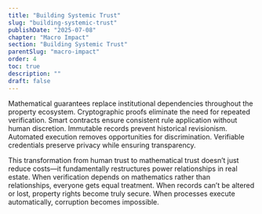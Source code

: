 ```yaml
---
title: "Building Systemic Trust"
slug: "building-systemic-trust"
publishDate: "2025-07-08"
chapter: "Macro Impact"
section: "Building Systemic Trust"
parentSlug: "macro-impact"
order: 4
toc: true
description: ""
draft: false
---
```


Mathematical guarantees replace institutional dependencies throughout the property ecosystem. Cryptographic proofs eliminate the need for repeated verification. Smart contracts ensure consistent rule application without human discretion. Immutable records prevent historical revisionism. Automated execution removes opportunities for discrimination. Verifiable credentials preserve privacy while ensuring transparency.

This transformation from human trust to mathematical trust doesn’t just reduce costs—it fundamentally restructures power relationships in real estate. When verification depends on mathematics rather than relationships, everyone gets equal treatment. When records can’t be altered or lost, property rights become truly secure. When processes execute automatically, corruption becomes impossible.
